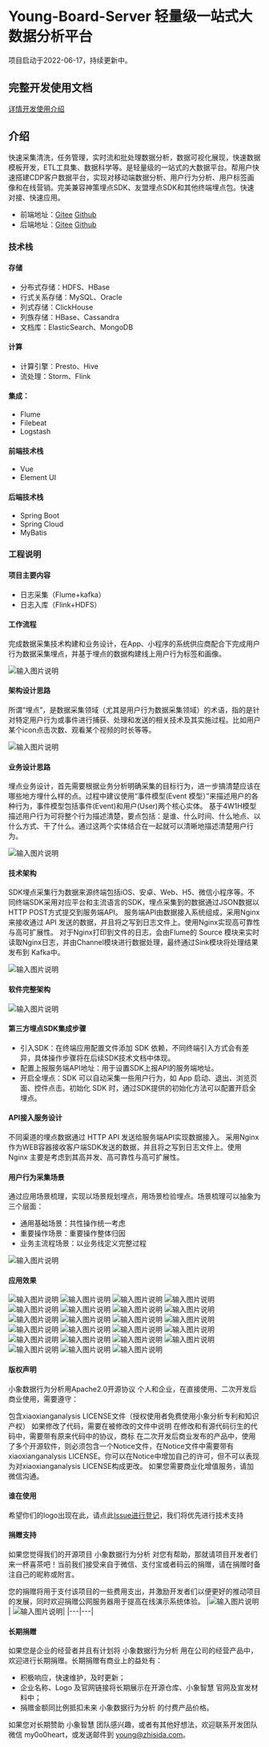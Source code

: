 # Young-Board-Server 轻量级一站式大数据分析平台

项目启动于2022-06-17，持续更新中。

## 完整开发使用文档
[详情开发使用介绍](https://board.zhisida.com/docs/share/162f64f8-bc27-41c1-818c-57f6a953fab1)

## 介绍
快速采集清洗，任务管理，实时流和批处理数据分析，数据可视化展现，快速数据模板开发，ETL工具集、数据科学等。是轻量级的一站式的大数据平台。帮用户快速搭建CDP客户数据平台，实现对移动端数据分析、用户行为分析、用户标签画像和在线营销。完美兼容神策埋点SDK、友盟埋点SDK和其他终端埋点包。快速对接、快速应用。


- 前端地址：[Gitee](https://gitee.com/young-pastor/Young-Board-Vue) [Github](https://github.com/young-pastor/Young-Board-Vue)
- 后端地址：[Gitee](https://gitee.com/young-pastor/Young-Board-Server) [Github](https://github.com/young-pastor/Young-Board-Server)

### 技术栈

#### 存储

- 分布式存储：HDFS、HBase
- 行式关系存储：MySQL、Oracle
- 列式存储：ClickHouse
- 列族存储：HBase、Cassandra
- 文档库：ElasticSearch、MongoDB

#### 计算

- 计算引擎：Presto、Hive
- 流处理：Storm、Flink

#### 集成：

- Flume
- Filebeat
- Logstash

#### 前端技术栈

- Vue
- Element UI

#### 后端技术栈

- Spring Boot
- Spring Cloud
- MyBatis

### 工程说明

#### 项目主要内容
- 日志采集（Flume+kafka）
- 日志入库（Flink+HDFS）

#### 工作流程
完成数据采集技术构建和业务设计，在App、小程序的系统供应商配合下完成用户行为数据采集埋点，并基于埋点的数据构建线上用户行为标签和画像。
 
![输入图片说明](https://gitee.com/young-pastor/Young-Board-Server/raw/master/Image/1.jpg "屏幕截图.png")

#### 架构设计思路
所谓“埋点”，是数据采集领域（尤其是用户行为数据采集领域）的术语，指的是针对特定用户行为或事件进行捕获、处理和发送的相关技术及其实施过程。比如用户某个icon点击次数、观看某个视频的时长等等。

![输入图片说明](https://gitee.com/young-pastor/Young-Board-Server/raw/master/Image/2.png "屏幕截图.png") 

#### 业务设计思路
埋点业务设计，首先需要根据业务分析明确采集的目标行为，进一步搞清楚应该在哪些地方埋什么样的点。过程中建议使用“事件模型(Event 模型）”来描述用户的各种行为，事件模型包括事件(Event)和用户(User)两个核心实体。
基于4W1H模型描述用户行为可将整个行为描述清楚，要点包括：是谁、什么时间、什么地点、以什么方式、干了什么。通过这两个实体结合在一起就可以清晰地描述清楚用户行为。

![输入图片说明](https://gitee.com/young-pastor/Young-Board-Server/raw/master/Image/3.png "屏幕截图.png")
 
#### 技术架构
SDK埋点采集行为数据来源终端包括iOS、安卓、Web、H5、微信小程序等。不同终端SDK采用对应平台和主流语言的SDK，埋点采集到的数据通过JSON数据以HTTP POST方式提交到服务端API。
服务端API由数据接入系统组成，采用Nginx来接收通过 API 发送的数据，并且将之写到日志文件上。使用Nginx实现高可靠性与高可扩展性。
对于Nginx打印到文件的日志，会由Flume的 Source 模块来实时读取Nginx日志，并由Channel模块进行数据处理，最终通过Sink模块将处理结果发布到 Kafka中。

![输入图片说明](https://gitee.com/young-pastor/Young-Board-Server/raw/master/Image/4.png "屏幕截图.png")

#### 软件完整架构

![输入图片说明](https://gitee.com/young-pastor/Young-Board-Server/raw/master/Image/5.png "屏幕截图.png")

#### 第三方埋点SDK集成步骤
- 引入SDK：在终端应用配置文件添加 SDK 依赖，不同终端引入方式会有差异，具体操作步骤将在后续SDK技术文档中体现。
- 配置上报服务端API地址：用于设置SDK上报API的服务端地址。
- 开启全埋点：SDK 可以自动采集一些用户行为，如 App 启动、退出、浏览页面、控件点击。初始化 SDK 时，通过SDK提供的初始化方法可以配置开启全埋点。

#### API接入服务设计
不同渠道的埋点数据通过 HTTP API 发送给服务端API实现数据接入。
采用Nginx作为WEB容器接收客户端SDK发送的数据，并且将之写到日志文件上。使用 Nginx 主要是考虑到其高并发、高可靠性与高可扩展性。 

#### 用户行为采集场景
通过应用场景梳理，实现以场景规划埋点，用场景检验埋点。场景梳理可以抽象为三个层面：
- 通用基础场景：共性操作统一考虑
- 重要操作场景：重要操作整体归因
- 业务主流程场景：以业务线定义完整过程

![输入图片说明](https://gitee.com/young-pastor/Young-Board-Server/raw/master/Image/6.png "屏幕截图.png")

#### 应用效果
![输入图片说明](https://gitee.com/young-pastor/Young-Board-Server/raw/master/Image/7.png "屏幕截图.png")
![输入图片说明](https://gitee.com/young-pastor/Young-Board-Server/raw/master/Image/8.png "屏幕截图.png")
![输入图片说明](https://gitee.com/young-pastor/Young-Board-Server/raw/master/Image/9.png "屏幕截图.png")
![输入图片说明](https://gitee.com/young-pastor/Young-Board-Server/raw/master/Image/10.png "屏幕截图.png")
![输入图片说明](https://gitee.com/young-pastor/Young-Board-Server/raw/master/Image/11.png "屏幕截图.png")
![输入图片说明](https://gitee.com/young-pastor/Young-Board-Server/raw/master/Image/12.png "屏幕截图.png")
![输入图片说明](https://gitee.com/young-pastor/Young-Board-Server/raw/master/Image/13.png "屏幕截图.png")
![输入图片说明](https://gitee.com/young-pastor/Young-Board-Server/raw/master/Image/14.png "屏幕截图.png")
![输入图片说明](https://gitee.com/young-pastor/Young-Board-Server/raw/master/Image/15.png "屏幕截图.png")
![输入图片说明](https://gitee.com/young-pastor/Young-Board-Server/raw/master/Image/16.png "屏幕截图.png")
![输入图片说明](https://gitee.com/young-pastor/Young-Board-Server/raw/master/Image/17.png "屏幕截图.png")
![输入图片说明](https://gitee.com/young-pastor/Young-Board-Server/raw/master/Image/18.png "屏幕截图.png")
![输入图片说明](https://gitee.com/young-pastor/Young-Board-Server/raw/master/Image/19.png "屏幕截图.png")
![输入图片说明](https://gitee.com/young-pastor/Young-Board-Server/raw/master/Image/20.png "屏幕截图.png")
![输入图片说明](https://gitee.com/young-pastor/Young-Board-Server/raw/master/Image/21.png "屏幕截图.png")
![输入图片说明](https://gitee.com/young-pastor/Young-Board-Server/raw/master/Image/22.png "屏幕截图.png")
![输入图片说明](https://gitee.com/young-pastor/Young-Board-Server/raw/master/Image/23.png "屏幕截图.png")
![输入图片说明](https://gitee.com/young-pastor/Young-Board-Server/raw/master/Image/24.png "屏幕截图.png")
![输入图片说明](https://gitee.com/young-pastor/Young-Board-Server/raw/master/Image/25.png "屏幕截图.png")
![输入图片说明](https://gitee.com/young-pastor/Young-Board-Server/raw/master/Image/26.png "屏幕截图.png")
![输入图片说明](https://gitee.com/young-pastor/Young-Board-Server/raw/master/Image/27.png "屏幕截图.png")
![输入图片说明](https://gitee.com/young-pastor/Young-Board-Server/raw/master/Image/28.png "屏幕截图.png")
![输入图片说明](https://gitee.com/young-pastor/Young-Board-Server/raw/master/Image/29.png "屏幕截图.png")

#### 版权声明
小象数据行为分析用Apache2.0开源协议
个人和企业，在直接使用、二次开发后商业使用，需要遵守：

包含xiaoxianganalysis LICENSE文件（授权使用者免费使用小象分析专利和知识产权）
如果修改了代码，需要在被修改的文件中说明
在修改和有源代码衍生的代码中，需要带有原来代码中的协议，商标
在二次开发后商业发布的产品中，使用了多个开源软件，则必须包含一个Notice文件，在Notice文件中需要带有xiaoxianganalysis LICENSE。你可以在Notice中增加自己的许可，但不可以表现为对xiaoxianganalysis LICENSE构成更改。
如果您需要商业化增值服务，请加微信沟通。

#### 谁在使用
希望你们的logo出现在此，请点此[Issue进行登记](https://gitee.com/young-pastor/Young-Board-Server/issues)，我们将优先进行技术支持


#### 捐赠支持
如果您觉得我们的开源项目 小象数据行为分析 对您有帮助，那就请项目开发者们来一杯喜茶吧！当前我们接受来自于微信、支付宝或者码云的捐赠，请在捐赠时备注自己的昵称或附言。

您的捐赠将用于支付该项目的一些费用支出，并激励开发者们以便更好的推动项目的发展，同时欢迎捐赠公网服务器用于提高在线演示系统体验。
|![输入图片说明](https://gitee.com/young-pastor/Young-Board-Server/raw/master/Image/alipay.jpg "屏幕截图.png")| ![输入图片说明](https://gitee.com/young-pastor/Young-Board-Server/raw/master/Image/alipay.jpg "屏幕截图.png")|
|---|---|

#### 长期捐赠
如果您是企业的经营者并且有计划将 小象数据行为分析 用在公司的经营产品中，欢迎进行长期捐赠。长期捐赠有商业上的益处有：

- 积极响应，快速维护，及时更新；
- 企业名称、Logo 及官网链接将长期展示在开源仓库、小象智慧 官网及宣发材料中；
- 捐赠金额同比例抵扣未来 小象数据行为分析 的付费产品价格。

如果您对长期赞助 小象智慧 团队感兴趣，或者有其他好想法，欢迎联系开发团队微信 my0o0heart，或发送邮件到 young@zhisida.com。
